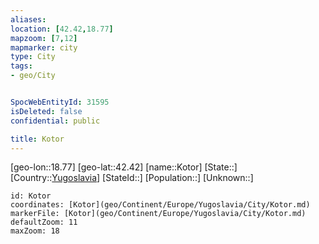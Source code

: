 ```yaml
---
aliases: 
location: [42.42,18.77]
mapzoom: [7,12] 
mapmarker: city 
type: City
tags:
- geo/City


SpocWebEntityId: 31595
isDeleted: false
confidential: public

title: Kotor
---
```

[geo-lon::18.77]
[geo-lat::42.42]
[name::Kotor]
[State::]
[Country::[Yugoslavia](geo/Continent/Europe/Yugoslavia.md)]
[StateId::]
[Population::]
[Unknown::]


```leaflet
id: Kotor
coordinates: [Kotor](geo/Continent/Europe/Yugoslavia/City/Kotor.md)
markerFile: [Kotor](geo/Continent/Europe/Yugoslavia/City/Kotor.md)
defaultZoom: 11 
maxZoom: 18
```


